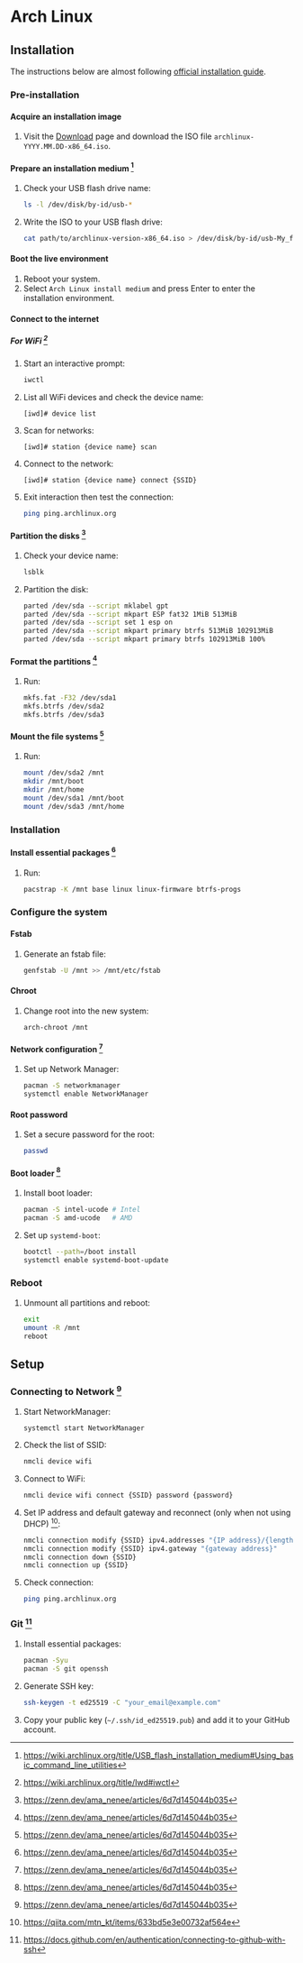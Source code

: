 # Arch Linux

## Installation

The instructions below are almost following [official installation guide](https://wiki.archlinux.org/title/Installation_guide).

### Pre-installation

#### Acquire an installation image

1. Visit the [Download](https://archlinux.org/download/) page and download the ISO file `archlinux-YYYY.MM.DD-x86_64.iso`.

#### Prepare an installation medium [^1]

1. Check your USB flash drive name:
   ```sh
   ls -l /dev/disk/by-id/usb-*
   ```
1. Write the ISO to your USB flash drive:
   ```sh
   cat path/to/archlinux-version-x86_64.iso > /dev/disk/by-id/usb-My_flash_drive
   ```

#### Boot the live environment

1. Reboot your system.
1. Select `Arch Linux install medium` and press Enter to enter the installation environment.

#### Connect to the internet

##### For WiFi [^2]

1. Start an interactive prompt:
   ```sh
   iwctl
   ```
1. List all WiFi devices and check the device name:
   ```
   [iwd]# device list
   ```
1. Scan for networks:
   ```
   [iwd]# station {device name} scan
   ```
1. Connect to the network:
   ```
   [iwd]# station {device name} connect {SSID}
   ```
1. Exit interaction then test the connection:
   ```sh
   ping ping.archlinux.org
   ```

#### Partition the disks [^3]

1. Check your device name:
   ```sh
   lsblk
   ```
1. Partition the disk:
   ```sh
   parted /dev/sda --script mklabel gpt
   parted /dev/sda --script mkpart ESP fat32 1MiB 513MiB
   parted /dev/sda --script set 1 esp on
   parted /dev/sda --script mkpart primary btrfs 513MiB 102913MiB
   parted /dev/sda --script mkpart primary btrfs 102913MiB 100%
   ```

#### Format the partitions [^3]

1. Run:
   ```sh
   mkfs.fat -F32 /dev/sda1
   mkfs.btrfs /dev/sda2
   mkfs.btrfs /dev/sda3
   ```

#### Mount the file systems [^3]

1. Run:
   ```sh
   mount /dev/sda2 /mnt
   mkdir /mnt/boot
   mkdir /mnt/home
   mount /dev/sda1 /mnt/boot
   mount /dev/sda3 /mnt/home
   ```

### Installation

#### Install essential packages [^3]

1. Run:
   ```sh
   pacstrap -K /mnt base linux linux-firmware btrfs-progs
   ```

### Configure the system

#### Fstab

1. Generate an fstab file:
   ```sh
   genfstab -U /mnt >> /mnt/etc/fstab
   ```

#### Chroot

1. Change root into the new system:
   ```sh
   arch-chroot /mnt
   ```

#### Network configuration [^3]

1. Set up Network Manager:
   ```sh
   pacman -S networkmanager
   systemctl enable NetworkManager
   ```

#### Root password

1. Set a secure password for the root:
   ```sh
   passwd
   ```

#### Boot loader [^3]

1. Install boot loader:
   ```sh
   pacman -S intel-ucode # Intel
   pacman -S amd-ucode   # AMD
   ```

1. Set up `systemd-boot`:
   ```sh
   bootctl --path=/boot install
   systemctl enable systemd-boot-update
   ```

### Reboot

1. Unmount all partitions and reboot:
   ```sh
   exit
   umount -R /mnt
   reboot
   ```

## Setup

### Connecting to Network [^3]

1. Start NetworkManager:
   ```sh
   systemctl start NetworkManager
   ```
1. Check the list of SSID:
   ```sh
   nmcli device wifi
   ```
1. Connect to WiFi:
   ```sh
   nmcli device wifi connect {SSID} password {password}
   ```
1. Set IP address and default gateway and reconnect (only when not using DHCP) [^4]:
   ```sh
   nmcli connection modify {SSID} ipv4.addresses "{IP address}/{length of subnet mask}"
   nmcli connection modify {SSID} ipv4.gateway "{gateway address}"
   nmcli connection down {SSID}
   nmcli connection up {SSID}
   ```
1. Check connection:
   ```sh
   ping ping.archlinux.org
   ```

### Git [^5]

1. Install essential packages:
   ```sh
   pacman -Syu
   pacman -S git openssh
   ```
1. Generate SSH key:
   ```sh
   ssh-keygen -t ed25519 -C "your_email@example.com"
   ```
1. Copy your public key (`~/.ssh/id_ed25519.pub`) and add it to your GitHub account.

[^1]: https://wiki.archlinux.org/title/USB_flash_installation_medium#Using_basic_command_line_utilities
[^2]: https://wiki.archlinux.org/title/Iwd#iwctl
[^3]: https://zenn.dev/ama_nenee/articles/6d7d145044b035
[^4]: https://qiita.com/mtn_kt/items/633bd5e3e00732af564e
[^5]: https://docs.github.com/en/authentication/connecting-to-github-with-ssh
